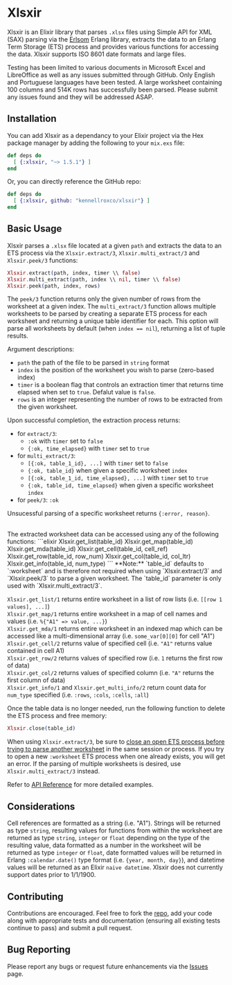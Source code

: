 # Xlsxir

Xlsxir is an Elixir library that parses `.xlsx` files using Simple API for XML (SAX) parsing via the [Erlsom](https://github.com/willemdj/erlsom) Erlang library, extracts the data to an Erlang Term Storage (ETS) process and provides various functions for accessing the data. Xlsxir supports ISO 8601 date formats and large files. 

Testing has been limited to various documents in Microsoft Excel and LibreOffice as well as any issues submitted through GitHub. Only English and Portuguese languages have been tested. A large worksheet containing 100 columns and 514K rows has successfully been parsed. Please submit any issues found and they will be addressed ASAP.   

## Installation

You can add Xlsxir as a dependancy to your Elixir project via the Hex package manager by adding the following to your `mix.exs` file: 

```elixir
def deps do
  [ {:xlsxir, "~> 1.5.1"} ]
end
```

Or, you can directly reference the GitHub repo:

```elixir
def deps do
  [ {:xlsxir, github: "kennellroxco/xlsxir"} ]
end
```

## Basic Usage

Xlsxir parses a `.xlsx` file located at a given `path` and extracts the data to an ETS process via the `Xlsxir.extract/3`, `Xlsxir.multi_extract/3` and `Xlsxir.peek/3` functions:

```elixir
Xlsxir.extract(path, index, timer \\ false)
Xlsxir.multi_extract(path, index \\ nil, timer \\ false)
Xlsxir.peek(path, index, rows)
```

The `peek/3` function returns only the given number of rows from the worksheet at a given index. The `multi_extract/3` function allows multiple worksheets to be parsed by creating a separate ETS process for each worksheet and returning a unique table identifier for each. This option will parse all worksheets by default 
(when `index == nil`), returning a list of tuple results. 

Argument descriptions:
- `path` the path of the file to be parsed in `string` format
- `index` is the position of the worksheet you wish to parse (zero-based index)
- `timer` is a boolean flag that controls an extraction timer that returns time elapsed when set to `true`. Defalut value is `false`.
- `rows` is an integer representing the number of rows to be extracted from the given worksheet. 

Upon successful completion, the extraction process returns: 
- for `extract/3`:
    * `:ok` with `timer` set to `false`
    * `{:ok, time_elapsed}` with `timer` set to `true`
- for `multi_extract/3`:
    * `[{:ok, table_1_id}, ...]` with `timer` set to `false`
    * `{:ok, table_id}` when given a specific worksheet `index`
    * `[{:ok, table_1_id, time_elapsed}, ...]` with `timer` set to `true`
    * `{:ok, table_id, time_elapsed}` when given a specific worksheet `index`
- for `peek/3`: `:ok`			

Unsucessful parsing of a specific worksheet returns `{:error, reason}`.

<br/>
The extracted worksheet data can be accessed using any of the following functions:
```elixir
Xlsxir.get_list(table_id)
Xlsxir.get_map(table_id)
Xlsxir.get_mda(table_id)
Xlsxir.get_cell(table_id, cell_ref)
Xlsxir.get_row(table_id, row_num)
Xlsxir.get_col(table_id, col_ltr)
Xlsxir.get_info(table_id, num_type)
```
**Note:** `table_id` defaults to `:worksheet` and is therefore not required when using `Xlsxir.extract/3` and `Xlsxir.peek/3` to parse a given worksheet. The `table_id` parameter is only used with `Xlsxir.multi_extract/3`.

`Xlsxir.get_list/1` returns entire worksheet in a list of row lists (i.e. `[[row 1 values], ...]`)<br/>
`Xlsxir.get_map/1` returns entire worksheet in a map of cell names and values (i.e. `%{"A1" => value, ...}`)<br/>
`Xlsxir.get_mda/1` returns entire worksheet in an indexed map which can be accessed like a multi-dimensional array (i.e. `some_var[0][0]` for cell "A1")<br/>
`Xlsxir.get_cell/2` returns value of specified cell (i.e. `"A1"` returns value contained in cell A1)<br/>
`Xlsxir.get_row/2` returns values of specified row (i.e. `1` returns the first row of data)<br/>
`Xlsxir.get_col/2` returns values of specified column (i.e. `"A"` returns the first column of data)<br/>
`Xlsxir.get_info/1` and `Xlsxir.get_multi_info/2` return count data for `num_type` specified (i.e. `:rows`, `:cols`, `:cells`, `:all`)<br/>

Once the table data is no longer needed, run the following function to delete the ETS process and free memory:
```elixir
Xlsxir.close(table_id) 
```
When using `Xlsxir.extract/3`, be sure to [close an open ETS process before trying to parse another worksheet](https://hexdocs.pm/xlsxir/Xlsxir.html#close/0) in the same session or process. If you try to open a new `:worksheet` ETS process when one already exists, you will get an error. If the parsing of multiple worksheets is desired, use `Xlsxir.multi_extract/3` instead.


Refer to [API Reference](https://hexdocs.pm/xlsxir/api-reference.html) for more detailed examples. 

## Considerations

Cell references are formatted as a string (i.e. "A1"). Strings will be returned as type `string`, resulting values for functions from within the worksheet are returned as type `string`, `integer` or `float` depending on the type of the resulting value, data formatted as a number in the worksheet will be returned as type `integer` or `float`, date formatted values will be returned in Erlang `:calendar.date()` type format (i.e. `{year, month, day}`), and datetime values will be returned as an Elixir `naive datetime`. Xlsxir does not currently support dates prior to 1/1/1900.

## Contributing

Contributions are encouraged. Feel free to fork the [repo](https://github.com/kennellroxco/xlsxir), add your code along with appropriate tests and documentation (ensuring all existing tests continue to pass) and submit a pull request. 

## Bug Reporting

Please report any bugs or request future enhancements via the [Issues](https://github.com/kennellroxco/xlsxir/issues) page. 
